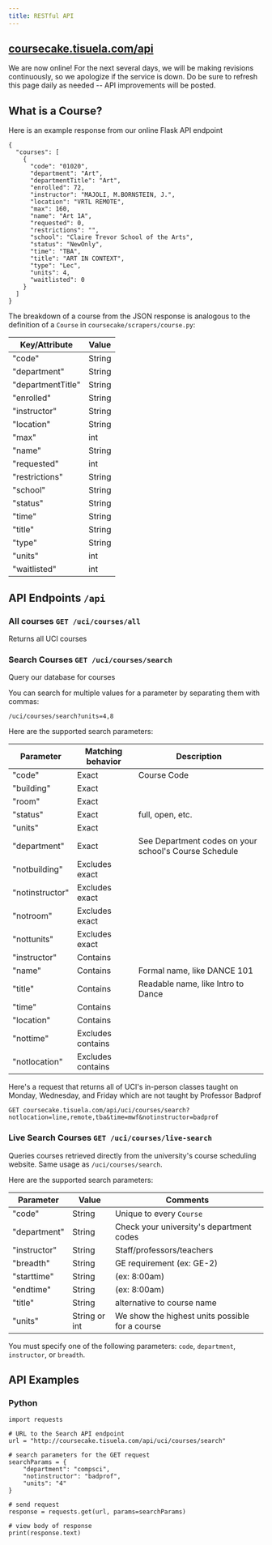 ```yaml
---
title: RESTful API
---
```

## [coursecake.tisuela.com/api](https://coursecake.tisuela.com/api)
We are now online! For the next several days, we will be making revisions continuously, so we apologize if the service is down. Do be sure to refresh this page daily as needed -- API improvements will be posted.


## What is a Course?
Here is an example response from our online Flask API endpoint
```
{
  "courses": [
    {
      "code": "01020",
      "department": "Art",
      "departmentTitle": "Art",
      "enrolled": 72,
      "instructor": "MAJOLI, M.BORNSTEIN, J.",
      "location": "VRTL REMOTE",
      "max": 160,
      "name": "Art 1A",
      "requested": 0,
      "restrictions": "",
      "school": "Claire Trevor School of the Arts",
      "status": "NewOnly",
      "time": "TBA",
      "title": "ART IN CONTEXT",
      "type": "Lec",
      "units": 4,
      "waitlisted": 0
    }
  ]
}
```

The breakdown of a course from the JSON response is analogous to the definition of a `Course` in `coursecake/scrapers/course.py`:

Key/Attribute | Value
--- | ---
"code" | String
"department" | String       
"departmentTitle" | String
"enrolled" | String
"instructor" | String
"location" | String
"max" | int
"name" | String
"requested" | int
"restrictions" | String
"school" | String
"status" | String
"time" | String
"title" | String
"type" | String
"units" | int
"waitlisted" | int

## API Endpoints `/api`

### All courses `GET /uci/courses/all`
Returns all UCI courses

### Search Courses `GET /uci/courses/search`
Query our database for courses

You can search for multiple values for a parameter by separating them with commas:
```
/uci/courses/search?units=4,8
```

Here are the supported search parameters:

Parameter | Matching behavior | Description
--- | --- | ---
"code" | Exact | Course Code
"building" | Exact | 
"room" | Exact |
"status" | Exact | full, open, etc.
"units" | Exact |
"department" | Exact | See Department codes on your school's Course Schedule
"notbuilding" | Excludes exact
"notinstructor" | Excludes exact
"notroom" | Excludes exact
"nottunits" | Excludes exact
"instructor" | Contains 
"name" | Contains | Formal name, like DANCE 101
"title" | Contains | Readable name, like Intro to Dance
"time" | Contains 
"location" | Contains 
"nottime" | Excludes contains
"notlocation" | Excludes contains


Here's a request that returns all of UCI's in-person classes taught on Monday, Wednesday, and Friday which are not taught by Professor Badprof
```
GET coursecake.tisuela.com/api/uci/courses/search?notlocation=line,remote,tba&time=mwf&notinstructor=badprof
```

### Live Search Courses `GET /uci/courses/live-search`
Queries courses retrieved directly from the university's course scheduling website.
Same usage as `/uci/courses/search`.

Here are the supported search parameters:

Parameter | Value | Comments
--- | --- | ---
"code" | String | Unique to every `Course`
"department" | String | Check your university's department codes      
"instructor" | String | Staff/professors/teachers
"breadth" | String | GE requirement (ex: GE-2)
"starttime" | String | (ex: 8:00am)
"endtime" | String | (ex: 8:00am)
"title" | String | alternative to course name
"units" | String or int | We show the highest units possible for a course


You must specify one of the following parameters: `code`, `department`, `instructor`, or `breadth`.

## API Examples

### Python
```
import requests

# URL to the Search API endpoint
url = "http://coursecake.tisuela.com/api/uci/courses/search"    

# search parameters for the GET request
searchParams = {
    "department": "compsci",
    "notinstructor": "badprof",
    "units": "4"
}

# send request
response = requests.get(url, params=searchParams)

# view body of response
print(response.text)
```
